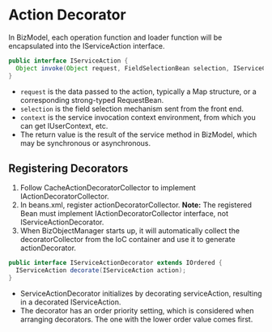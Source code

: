 # Action Decorator

In BizModel, each operation function and loader function will be encapsulated into the IServiceAction interface.

```java
public interface IServiceAction {
  Object invoke(Object request, FieldSelectionBean selection, IServiceContext context);
}
```

* `request` is the data passed to the action, typically a Map structure, or a corresponding strong-typed RequestBean.
* `selection` is the field selection mechanism sent from the front end.
* `context` is the service invocation context environment, from which you can get IUserContext, etc.
* The return value is the result of the service method in BizModel, which may be synchronous or asynchronous.

## Registering Decorators

1. Follow CacheActionDecoratorCollector to implement IActionDecoratorCollector.
2. In beans.xml, register actionDecoratorCollector. **Note:** The registered Bean must implement IActionDecoratorCollector interface, not IServiceActionDecorator.
3. When BizObjectManager starts up, it will automatically collect the decoratorCollector from the IoC container and use it to generate actionDecorator.

```java
public interface IServiceActionDecorator extends IOrdered {
  IServiceAction decorate(IServiceAction action);
}
```

* ServiceActionDecorator initializes by decorating serviceAction, resulting in a decorated IServiceAction.
* The decorator has an order priority setting, which is considered when arranging decorators. The one with the lower order value comes first.
